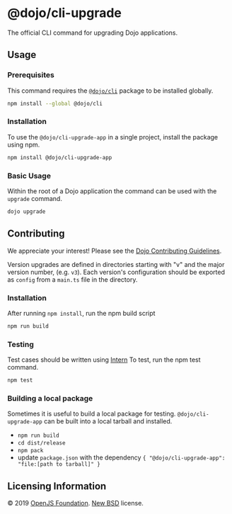 # @dojo/cli-upgrade
The official CLI command for upgrading Dojo applications.

## Usage
### Prerequisites
This command requires the [`@dojo/cli`](https://github.com/dojo/cli) package to be installed globally.

```bash
npm install --global @dojo/cli
```

### Installation
To use the `@dojo/cli-upgrade-app` in a single project, install the package using npm.

```bash
npm install @dojo/cli-upgrade-app
```

### Basic Usage
Within the root of a Dojo application the command can be used with the `upgrade` command.

```bash
dojo upgrade
```

## Contributing

We appreciate your interest!  Please see the [Dojo Contributing Guidelines](https://github.com/dojo/framework/blob/master/CONTRIBUTING.md).

Version upgrades are defined in directories starting with "v" and the major version number, (e.g. `v3`). Each version's configuration should be exported as `config` from a `main.ts` file in the directory.

### Installation
After running `npm install`, run the npm build script
```bash
npm run build
```

### Testing
Test cases should be written using [Intern](https://theintern.io/)
To test, run the npm test command.
```bash
npm test
```

### Building a local package

Sometimes it is useful to build a local package for testing. `@dojo/cli-upgrade-app` can be built into a local tarball and installed.

* `npm run build`
* `cd dist/release`
* `npm pack`
* update `package.json` with the dependency `{ "@dojo/cli-upgrade-app": "file:[path to tarball]" }`

## Licensing Information

© 2019 [OpenJS Foundation](https://openjsf.org). [New BSD](http://opensource.org/licenses/BSD-3-Clause) license.
